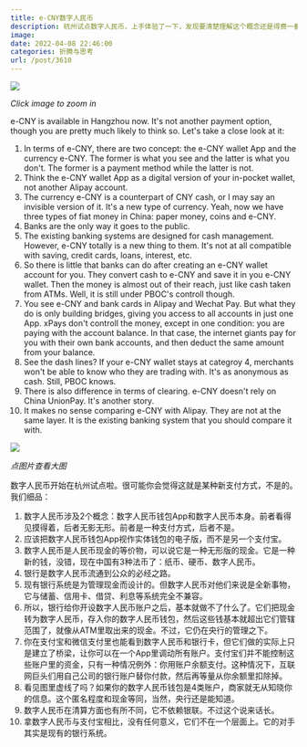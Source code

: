 ```yaml
---
title: e-CNY数字人民币
description: 杭州试点数字人民币，上手体验了一下，发现要清楚理解这个概念还是得费一番功夫。
image: 
date: 2022-04-08 22:46:00
categories: 折腾与思考
url: /post/3610
---
```


![](https://storageapi.fleek.co/0a3a8890-e65e-47ce-93d7-0442b9209d38-bucket/blog/posts/2022-04/e-CNY-EN.jpg)

_Click image to zoom in_

e-CNY is available in Hangzhou now. It's not another payment option, though you are pretty much likely to think so. Let's take a close look at it:
1. In terms of e-CNY, there are two concept: the e-CNY wallet App and the currency e-CNY. The former is what you see and the latter is what you don't. The former is a payment method while the latter is not.
2. Think the e-CNY wallet App as a digital version of your in-pocket wallet, not another Alipay account.
3. The currency e-CNY is a counterpart of CNY cash, or I may say an invisible version of it. It's a new type of currency. Yeah, now we have three types of fiat money in China: paper money, coins and e-CNY.
4. Banks are the only way it goes to the public.
5. The existing banking systems are designed for cash management. However, e-CNY totally is a new thing to them. It's not at all compatible with saving, credit cards, loans, interest, etc.
6. So there is little that banks can do after creating an e-CNY wallet account for you. They convert cash to e-CNY and save it in you e-CNY wallet. Then the money is almost out of their reach, just like cash taken from ATMs. Well, it is still under PBOC's controll though.
7. You see e-CNY and bank cards in Alipay and Wechat Pay. But what they do is only building bridges, giving you access to all accounts in just one App. xPays don't controll the money, except in one condition: you are paying with the account balance. In that case, the internet giants pay for you with their own bank accounts, and then deduct the same amount from your balance.
8. See the dash lines? If your e-CNY wallet stays at categroy 4, merchants won't be able to know who they are trading with. It's as anonymous as cash. Still, PBOC knows.
9. There is also difference in terms of clearing. e-CNY doesn't rely on China UnionPay. It's another story.
10. It makes no sense comparing e-CNY with Alipay. They are not at the same layer. It is the existing banking system that you should compare it with.

![](https://storageapi.fleek.co/0a3a8890-e65e-47ce-93d7-0442b9209d38-bucket/blog/posts/2022-04/e-CNY-CN.jpg)

_点图片查看大图_

数字人民币开始在杭州试点啦。很可能你会觉得这就是某种新支付方式，不是的。我们细品：
1. 数字人民币涉及2个概念：数字人民币钱包App和数字人民币本身。前者看得见摸得着，后者无影无形。前者是一种支付方式，后者不是。
2. 应该把数字人民币钱包App视作实体钱包的电子版，而不是另一个支付宝。
3. 数字人民币是人民币现金的等价物，可以说它是一种无形版的现金。它是一种新的钱，没错，现在中国有3种法币了：纸币、硬币、数字人民币。
4. 银行是数字人民币流通到公众的必经之路。
5. 现有银行系统是为管理现金而设计的。但数字人民币对他们来说是全新事物，它与储蓄、信用卡、借贷、利息等系统完全不兼容。
6. 所以，银行给你开设数字人民币账户之后，基本就做不了什么了。它们把现金转为数字人民币，存入你的数字人民币钱包，然后这些钱基本就超出它们管辖范围了，就像从ATM里取出来的现金。不过，它仍在央行的管理之下。
7. 你在支付宝和微信支付里也能看到数字人民币和银行卡，但它们做的实际上只是建立了桥梁，让你可以在一个App里调动所有账户。支付宝们并不能控制这些账户里的资金，只有一种情况例外：你用账户余额支付。这种情况下，互联网巨头们用自己公司的银行账户替你付款，然后再等量从你余额里扣除掉。
8. 看见图里虚线了吗？如果你的数字人民币钱包是4类账户，商家就无从知晓你的信息。这个匿名程度和现金等同，当然，央行还是能知道。
9. 数字人民币在清算方面也有所不同，它不依赖银联。不过这个说来话长。
10. 拿数字人民币与支付宝相比，没有任何意义，它们不在一个层面上。它的对手其实是现有的银行系统。
